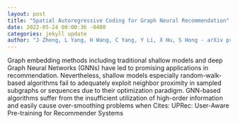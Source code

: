 ```yaml
--- 
layout: post 
title: "Spatial Autoregressive Coding for Graph Neural Recommendation" 
date: 2022-05-24 00:00:36 -0400 
categories: jekyll update 
author: "J Zheng, L Yang, H Wang, C Yang, Y Li, X Hu, S Hong - arXiv preprint arXiv , 2022" 
--- 
```

Graph embedding methods including traditional shallow models and deep Graph Neural Networks (GNNs) have led to promising applications in recommendation. Nevertheless, shallow models especially random-walk-based algorithms fail to adequately exploit neighbor proximity in sampled subgraphs or sequences due to their optimization paradigm. GNN-based algorithms suffer from the insufficient utilization of high-order information and easily cause over-smoothing problems when Cites: UPRec: User-Aware Pre-training for Recommender Systems
